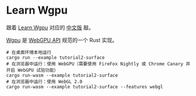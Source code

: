 # Learn Wgpu

跟着 [Learn Wgpu](https://sotrh.github.io/learn-wgpu/) 对应的 [中文版](https://jinleili.github.io/learn-wgpu-zh/) 敲。

[Wgpu](https://github.com/gfx-rs/wgpu) 是 [WebGPU API](https://gpuweb.github.io/gpuweb/) 规范的一个 Rust 实现。

```shell
# 在桌面环境本地运行
cargo run --example tutorial2-surface
# 在浏览器中运行：使用 WebGPU（需要使用 FireFox Nightly 或 Chrome Canary 并开启 WebGPU 试验功能）
cargo run-wasm --example tutorial2-surface
# 在浏览器中运行：使用 WebGL 2.0
cargo run-wasm --example tutorial2-surface --features webgl
```
